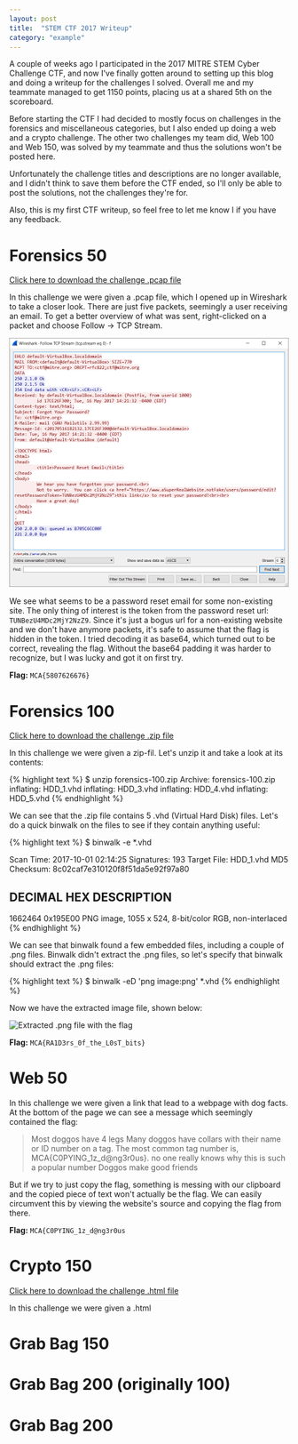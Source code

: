 ```yaml
---
layout: post
title:  "STEM CTF 2017 Writeup"
category: "example"
---
```


A couple of weeks ago I participated in the 2017 MITRE STEM Cyber Challenge CTF, and now I've finally gotten around to setting up this blog and doing a writeup for the challenges I solved. Overall me and my teammate managed to get 1150 points, placing us at a shared 5th on the scoreboard.

<!--more-->

Before starting the CTF I had decided to mostly focus on challenges in the forensics and miscellaneous categories, but I also ended up doing a web and a crypto challenge. The other two challenges my team did, Web 100 and Web 150, was solved by my teammate and thus the solutions won't be posted here.

Unfortunately the challenge titles and descriptions are no longer available, and I didn't think to save them before the CTF ended, so I'll only be able to post the solutions, not the challenges they're for.

Also, this is my first CTF writeup, so feel free to let me know I if you have any feedback.

# Forensics 50
[Click here to download the challenge .pcap file](/assets/mitre-ctf-2017/forensics-50.pcap)

In this challenge we were given a .pcap file, which I opened up in Wireshark to take a closer look. There are just five packets, seemingly a user receiving an email. To get a better overview of what was sent, right-clicked on a packet and choose Follow -> TCP Stream.

![Wireshark showing the TCP stream](/assets/mitre-ctf-2017/web-50-follow.png)

We see what seems to be a password reset email for some non-existing site. The only thing of interest is the token from the password reset url: `TUNBezU4MDc2MjY2NzZ9`. Since it's just a bogus url for a non-existing website and we don't have anymore packets, it's safe to assume that the flag is hidden in the token. I tried decoding it as base64, which turned out to be correct, revealing the flag. Without the base64 padding it was harder to recognize, but I was lucky and got it on first try.

**Flag:** `MCA{5807626676}`

# Forensics 100
[Click here to download the challenge .zip file](/assets/mitre-ctf-2017/forensics-100.zip)

In this challenge we were given a zip-fil. Let's unzip it and take a look at its contents:

{% highlight text %}
$ unzip forensics-100.zip
Archive:  forensics-100.zip
  inflating: HDD_1.vhd
  inflating: HDD_3.vhd
  inflating: HDD_4.vhd
  inflating: HDD_5.vhd
{% endhighlight %}

We can see that the .zip file contains 5 .vhd (Virtual Hard Disk) files. Let's do a quick binwalk on the files to see if they contain anything useful:

{% highlight text %}
$ binwalk -e *.vhd

Scan Time:     2017-10-01 02:14:25
Signatures:    193
Target File:   HDD_1.vhd
MD5 Checksum:  8c02caf7e310120f8f51da5e92f97a80

DECIMAL         HEX             DESCRIPTION
--------------------------------------------------------------------------------------
1662464         0x195E00        PNG image, 1055 x 524, 8-bit/color RGB, non-interlaced
{% endhighlight %}

We can see that binwalk found a few embedded files, including a couple of .png files. Binwalk didn't extract the .png files, so let's specify that binwalk should extract the .png files:

{% highlight text %}
$ binwalk -eD 'png image:png' *.vhd
{% endhighlight %}

Now we have the extracted image file, shown below:

![Extracted .png file with the flag](/assets/mitre-ctf-2017/195E00.png)

**Flag:** `MCA{RA1D3rs_0f_the_L0sT_bits}`

# Web 50

In this challenge we were given a link that lead to a webpage with dog facts. At the bottom of the page we can see a message which seemingly contained the flag:

> Most doggos have 4 legs Many doggos have collars with their name or ID number on a tag. The most common tag number is, MCA{C0PYING_1z_d@ng3r0us}. no one really knows why this is such a popular number Doggos make good friends

But if we try to just copy the flag, something is messing with our clipboard and the copied piece of text won't actually be the flag. We can easily circumvent this by viewing the website's source and copying the flag from there.

**Flag:** `MCA{C0PYING_1z_d@ng3r0us`

# Crypto 150
[Click here to download the challenge .html file](/assets/mitre-ctf-2017/crypto-150.zip)

In this challenge we were given a .html

# Grab Bag 150

# Grab Bag 200 (originally 100)

# Grab Bag 200
